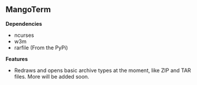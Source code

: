 ## MangoTerm ##

**Dependencies**

 - ncurses
 - w3m
 - rarfile (From the PyPi)

**Features** 

 - Redraws and opens basic archive types at the moment, like ZIP and TAR files. More will be added soon.
